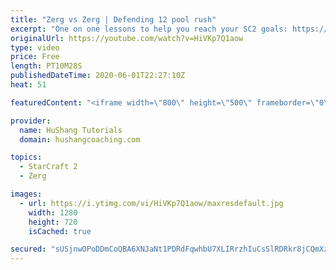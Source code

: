 ```yaml
---
title: "Zerg vs Zerg | Defending 12 pool rush"
excerpt: "One on one lessons to help you reach your SC2 goals: https://www.hushangcoaching.com ------------------------------------------------------------------------------------------------------- In this guide we take a look at how to defend one of the most infamous \"zerg rushes\" in sc2: the 12 pool. This rush"
originalUrl: https://youtube.com/watch?v=HiVKp7Q1aow
type: video
price: Free
length: PT10M28S
publishedDateTime: 2020-06-01T22:27:10Z
heat: 51

featuredContent: "<iframe width=\"800\" height=\"500\" frameborder=\"0\" src=\"https://www.youtube.com/embed/HiVKp7Q1aow\" allow=\"accelerometer; autoplay; encrypted-media; gyroscope; picture-in-picture\" allowfullscreen></iframe>"

provider:
  name: HuShang Tutorials
  domain: hushangcoaching.com

topics:
  - StarCraft 2
  - Zerg

images:
  - url: https://i.ytimg.com/vi/HiVKp7Q1aow/maxresdefault.jpg
    width: 1280
    height: 720
    isCached: true

secured: "sUSjnwOPoDDmCoQBA6XNJaNt1PDRdFqwhbU7XLIRrzhIuCsSlRDRkr8jCQmXzwLRDGElkvApp0q4B0gcRmpP8p1T2miAXvwnhL/rFtf4TXFh+O04L9LIWDCeiurt37SAOpmbB+nK3w25mECq0YgAJjPi+l8mXfl9Va9Z2oWM17/6YwA4Ea5HtREIa2WG6QubU2MZUEMOmv2XO4tqKWJgFlMytrQ3sqEHI5dkbBIRzKNtI+wrYpwlpV8hVf2Z338HLAjCTf8Q97/1ZyyWkyUCqVfomltEG0JLhaKE7aDVZlZij48Ip1v7kCTj7uq1pIKxF2tuSXSvFb8BAmGlHWRkpwqIIaRGwW1NtfEe+b3Jm8IexZFrL9+7BPt+zqzxyn4FDla4ht5vrPi+zV692B4sP5xC2ple/etIDf1h4G3axqo=;9C1yUDuKHEdempLDGSWWQQ=="
---
```


